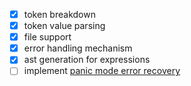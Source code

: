 - [x] token breakdown
- [x] token value parsing
- [x] file support
- [x] error handling mechanism
- [x] ast generation for expressions
- [ ] implement [panic mode error recovery](https://craftinginterpreters.com/parsing-expressions.html#panic-mode-error-recovery)
